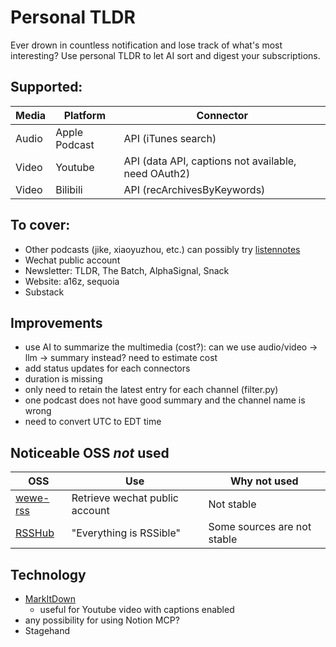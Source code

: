 # Personal TLDR
Ever drown in countless notification and lose track of what's most interesting? Use personal TLDR to let AI sort and digest your subscriptions.


## Supported: 

Media | Platform | Connector
-|-|-|
Audio | Apple Podcast | API (iTunes search)
Video | Youtube | API (data API, captions not available, need OAuth2)
Video | Bilibili | API (recArchivesByKeywords)


## To cover:
- Other podcasts (jike, xiaoyuzhou, etc.) can possibly try [listennotes](https://www.listennotes.com/)
- Wechat public account
- Newsletter: TLDR, The Batch, AlphaSignal, Snack
- Website: a16z, sequoia
- Substack

## Improvements
-  use AI to summarize the multimedia (cost?): can we use audio/video -> llm -> summary instead? need to estimate cost
- add status updates for each connectors
- duration is missing
- only need to retain the latest entry for each channel (filter.py)
- one podcast does not have good summary and the channel name is wrong
- need to convert UTC to EDT time

## Noticeable OSS *not* used
|OSS|Use|Why not used|
-|-|-|
[wewe-rss](https://github.com/cooderl/wewe-rss) | Retrieve wechat public account | Not stable |
[RSSHub](https://github.com/DIYgod/RSSHub) | "Everything is RSSible" | Some sources are not stable


## Technology
- [MarkItDown](https://github.com/microsoft/markitdown)
  - useful for Youtube video with captions enabled
- any possibility for using Notion MCP?
- Stagehand